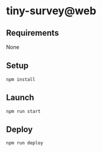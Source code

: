 # tiny-survey@web

## Requirements

None

## Setup

`npm install`

## Launch

`npm run start`

## Deploy

`npm run deploy`
